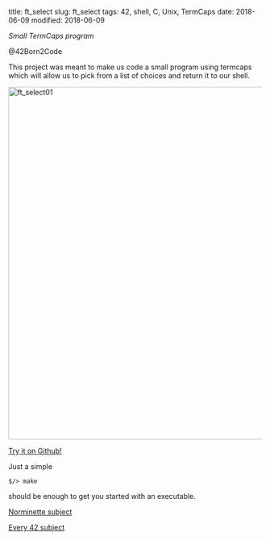 title: ft_select
slug: ft_select
tags: 42, shell, C, Unix, TermCaps
date: 2018-06-09
modified: 2018-06-09



_Small TermCaps program_

@42Born2Code

This project was meant to make us code a small program using termcaps which will allow us to pick from a list of choices and return it to our shell.


<img src="/images/ft_select01.gif" alt="ft_select01" width="700"/>

[Try it on Github!](https://github.com/abguimba/42-ft_select)  
  
  

Just a simple
    
    $/> make

should be enough to get you started with an executable.




[Norminette subject](https://github.com/Binary-Hackers/42_Subjects/blob/master/04_Norme/norme_2_0_1.pdf)

[Every 42 subject](https://github.com/agavrel/42_Subjects)
